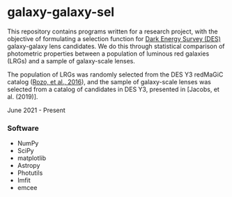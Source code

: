 # galaxy-galaxy-sel
This repository contains programs written for a research project, with the objective of formulating a selection function for [Dark Energy Survey (DES)](https://github.com/DarkEnergySurvey) galaxy-galaxy lens candidates. We do this through statistical comparison of photometric properties between a population of luminous red galaxies (LRGs) and a sample of galaxy-scale lenses.

The population of LRGs was randomly selected from the DES Y3 redMaGiC catalog ([Rozo, et al., 2016](https://academic.oup.com/mnras/article/461/2/1431/2608400)), and the sample of galaxy-scale lenses was selected from a catalog of candidates in DES Y3, presented in [Jacobs, et al. (2019)].

June 2021 - Present

### Software

* NumPy
* SciPy
* matplotlib
* Astropy
* Photutils
* Imfit
* emcee
